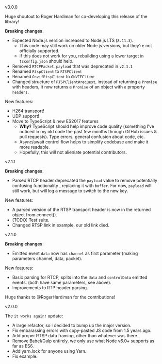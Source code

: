 v3.0.0

Huge shoutout to Roger Hardiman for co-developing this release of the library!

**Breaking changes**:

- Expected Node.js version increased to Node.js LTS (`8.11.3`).
  * This code may still work on older Node.js versions, but they're not officially supported.
  * If this does not work for you, rebuilding using a lower target in `tsconfig.json` should help.
- Removed `RTCPPacket.payload` that was deprecated in `v2.1.1`
- Renamed `RtspClient` to `RTSPClient`
- Renamed `OnvifRtspClient` to `ONVIFClient`
- Changed structure of `RTSPClient#request`, instead of returning a `Promise` with headers, it now returns a `Promise` of an object with a property `headers`.

New features:

- H264 transport!
- UDP support!
- Move to TypeScript & new ES2017 features
  * **Why?** TypeScript should help improve code quality (something I've noticed in my old code the past few months through GitHub issues & pull requests). Type errors, general confusion about code, etc.
  * Async/await control flow helps to simplify codebase and make it more readable.
  * Hopefully, this will not alieniate potential contributors.

v2.1.1

**Breaking changes**:

- Parsed RTCP header deprecated the `payload` value to remove potentially confusing functionality
, replacing it with `buffer`. For now, `payload` will still work, but will log a message to switch
to the new key.

New features:

- A parsed version of the RTSP transport header is now in the returned object from connect().
- (TODO) Test suite.
- Changed RTSP link in example, our old link died.

v2.1.0

**Breaking changes**:

- Emitted event `data` now has `channel` as first parameter (making parameters channel, data, packet).

New features:

- Basic parsing for RTCP, splits into the `data` and `controlData` emitted events. (both have same
parameters, see above).
- Improvements to RTP header parsing.

Huge thanks to @RogerHardiman for the contributions!

v2.0.0

The `it works again!` update: 

- A large refactor, so I decided to bump up the major version.
- Fix embarassing errors with copy-pasted JS code from 1.5 years ago.
- Add proper RTSP data framing, other than whatever was there.
- Remove Babel/Gulp entirely, we only use what Node v6.0+ supports as far as ES6.
- Add yarn.lock for anyone using Yarn.
- Fix example.